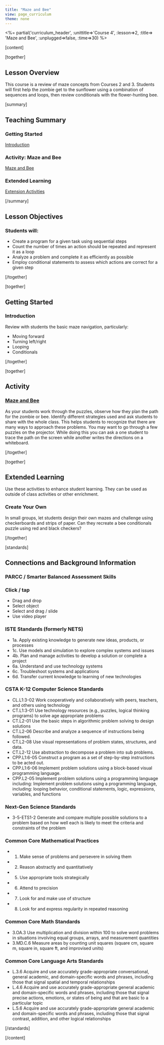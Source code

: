 ```yaml
---
title: "Maze and Bee"
view: page_curriculum
theme: none
---
```


<%= partial('curriculum_header', :unittitle=>'Course 4', :lesson=>2, :title=> 'Maze and Bee', :unplugged=>false, :time=>30) %>

[content]

[together]

## Lesson Overview 
This course is a review of maze concepts from Courses 2 and 3. Students will first help the zombie get to the sunflower using a combination of sequences and loops, then review conditionals with the flower-hunting bee.

[summary]

## Teaching Summary
### **Getting Started**

[Introduction](#GetStarted) <br/>

### **Activity: Maze and Bee**

[Maze and Bee](#Activity)

### **Extended Learning**

[Extension Activities](#Extended)


[/summary]

## Lesson Objectives 
### Students will:

- Create a program for a given task using sequential steps
- Count the number of times an action should be repeated and represent it as a loop
- Analyze a problem and complete it as efficiently as possible
- Employ conditional statements to assess which actions are correct for a given step

[/together]

[together]

## Getting Started

### <a name="GetStarted"></a> Introduction
Review with students the basic maze navigation, particularly:

- Moving forward
- Turning left/right
- Looping
- Conditionals

[/together]

[together]

## Activity
### <a name="Activity"></a> [Maze and Bee](http://learn.letron.vip/s/course4/stage/2/puzzle/1)

As your students work through the puzzles, observe how they plan the path for the zombie or bee. Identify different strategies used and ask students to share with the whole class. This helps students to recognize that there are many ways to approach these problems.
You may want to go through a few puzzles on the projector. While doing this you can ask a one student to trace the path on the screen while another writes the directions on a whiteboard.


[/together]


<!--(this is left in here as an example of how to include an image in Markdown)
![](binaryphoto.png) -->


[together]

## Extended Learning 
<a name="Extended"></a>Use these activities to enhance student learning. They can be used as outside of class activities or other enrichment.

### Create Your Own

In small groups, let students design their own mazes and challenge using checkerboards and strips of paper.  Can they recreate a bee conditionals puzzle using red and black checkers?

[/together]

[standards]

## Connections and Background Information

### PARCC / Smarter Balanced Assessment Skills

### Click / tap

- Drag and drop
- Select object
- Select and drag / slide
- Use video player

### ISTE Standards (formerly NETS)

- 1a. Apply existing knowledge to generate new ideas, products, or processes
- 1c. Use models and simulation to explore complex systems and issues
- 4b. Plan and manage activities to develop a solution or complete a project
- 6a. Understand and use technology systems
- 6c. Troubleshoot systems and applications
- 6d. Transfer current knowledge to learning of new technologies

### CSTA K-12 Computer Science Standards

- CL.L1:3-02 Work cooperatively and collaboratively with peers, teachers, and others using technology
- CT.L1:3-01 Use technology resources (e.g., puzzles, logical thinking programs) to solve age appropriate problems
- CT.L2-01 Use the basic steps in algorithmic problem solving to design solutions
- CT.L2-06 Describe and analyze a sequence of instructions being followed.
- CT.L2-08 Use visual representations of problem states, structures, and data.
- CT.L2-12 Use abstraction to decompose a problem into sub problems.
- CPP.L1:6-05 Construct a program as a set of step-by-step instructions to be acted out.
- CPP.L1:6-06 Implement problem solutions using a block-based visual programming language.
- CPP.L2-05 Implement problem solutions using a programming language including: Implement problem solutions using a programming language, including: looping behavior, conditional statements, logic, expressions, variables, and functions

### Next-Gen Science Standards

- 3-5-ETS1-2 Generate and compare multiple possible solutions to a problem based on how well each is likely to meet the criteria and constraints of the problem

### Common Core Mathematical Practices

- 1. Make sense of problems and persevere in solving them
- 2. Reason abstractly and quantitatively
- 5. Use appropriate tools strategically
- 6. Attend to precision
- 7. Look for and make use of structure
- 8. Look for and express regularity in repeated reasoning

### Common Core Math Standards

- 3.OA.3 Use multiplication and division within 100 to solve word problems in situations involving equal groups, arrays, and measurement quantities
- 3.MD.C.6 Measure areas by counting unit squares (square cm, square m, square in, square ft, and improvised units)

### Common Core Language Arts Standards

- L.3.6 Acquire and use accurately grade-appropriate conversational, general academic, and domain-specific words and phrases, including those that signal spatial and temporal relationships
- L.4.6 Acquire and use accurately grade-appropriate general academic and domain-specific words and phrases, including those that signal precise actions, emotions, or states of being and that are basic to a particular topic
- L.5.6 Acquire and use accurately grade-appropriate general academic and domain-specific words and phrases, including those that signal contrast, addition, and other logical relationships


[/standards]

[/content]

<link rel="stylesheet" type="text/css" href="../docs/morestyle.css"/>
